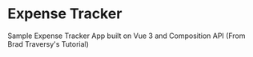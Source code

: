 # Expense Tracker

Sample Expense Tracker App built on Vue 3 and Composition API (From Brad Traversy's Tutorial)
